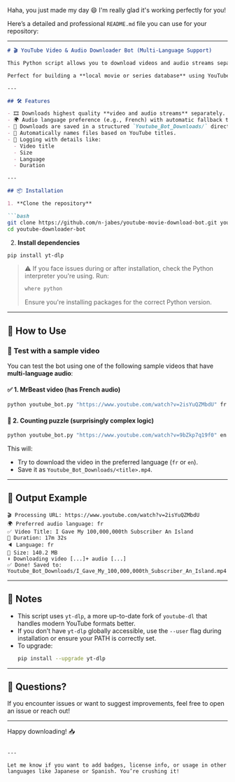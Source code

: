 Haha, you just made my day 😄 I'm really glad it's working perfectly for you!

Here’s a detailed and professional `README.md` file you can use for your repository:

---

```markdown
# 🎬 YouTube Video & Audio Downloader Bot (Multi-Language Support)

This Python script allows you to download videos and audio streams separately from YouTube at the highest available quality. It supports downloading audio in a preferred language (e.g., French 🇫🇷), and falls back to English if the preferred language is unavailable.

Perfect for building a **local movie or series database** using YouTube content—especially from sources like The Movie Database (TMDb) API.

---

## 🛠️ Features

- 🎞️ Downloads highest quality **video and audio streams** separately.
- 🌍 Audio language preference (e.g., French) with automatic fallback to English.
- 📁 Downloads are saved in a structured `Youtube_Bot_Downloads/` directory.
- 🧠 Automatically names files based on YouTube titles.
- 🧾 Logging with details like:
  - Video title
  - Size
  - Language
  - Duration

---

## 📦 Installation

1. **Clone the repository**

```bash
git clone https://github.com/n-jabes/youtube-movie-download-bot.git youtube-downloader-bot
cd youtube-downloader-bot
```

2. **Install dependencies**

```bash
pip install yt-dlp
```

> ⚠️ If you face issues during or after installation, check the Python interpreter you're using. Run:
>
> ```bash
> where python
> ```
> Ensure you're installing packages for the correct Python version.

---

## 🚀 How to Use

### 🧪 Test with a sample video

You can test the bot using one of the following sample videos that have **multi-language audio**:

#### ✅ 1. MrBeast video (has French audio)

```bash
python youtube_bot.py "https://www.youtube.com/watch?v=2isYuQZMbdU" fr
```

#### 🔢 2. Counting puzzle (surprisingly complex logic)

```bash
python youtube_bot.py "https://www.youtube.com/watch?v=9bZkp7q19f0" en
```

This will:
- Try to download the video in the preferred language (`fr` or `en`).
- Save it as `Youtube_Bot_Downloads/<title>.mp4`.

---

## 🧰 Output Example

```
🎬 Processing URL: https://www.youtube.com/watch?v=2isYuQZMbdU
🌍 Preferred audio language: fr
✅ Video Title: I Gave My 100,000,000th Subscriber An Island
🎥 Duration: 17m 32s
🔈 Language: fr
💾 Size: 140.2 MB
⬇️ Downloading video [...]+ audio [...]
✅ Done! Saved to: Youtube_Bot_Downloads/I_Gave_My_100,000,000th_Subscriber_An_Island.mp4
```

---

## 🧠 Notes

- This script uses `yt-dlp`, a more up-to-date fork of `youtube-dl` that handles modern YouTube formats better.
- If you don’t have `yt-dlp` globally accessible, use the `--user` flag during installation or ensure your PATH is correctly set.
- To upgrade:
  ```bash
  pip install --upgrade yt-dlp
  ```

---

## 💬 Questions?

If you encounter issues or want to suggest improvements, feel free to open an issue or reach out!

---

Happy downloading! 📥
```

---

Let me know if you want to add badges, license info, or usage in other languages like Japanese or Spanish. You’re crushing it!